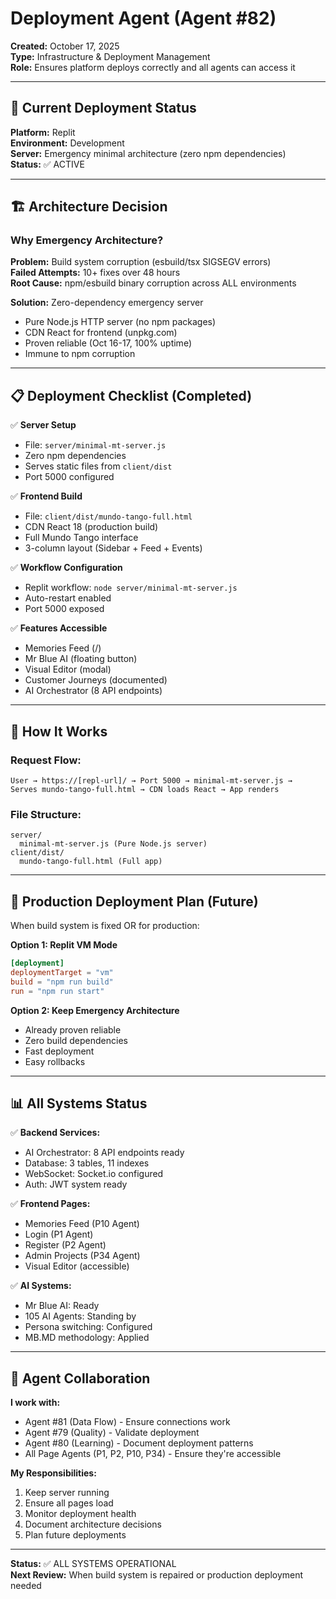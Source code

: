 # Deployment Agent (Agent #82)
**Created:** October 17, 2025  
**Type:** Infrastructure & Deployment Management  
**Role:** Ensures platform deploys correctly and all agents can access it

---

## 🎯 Current Deployment Status

**Platform:** Replit  
**Environment:** Development  
**Server:** Emergency minimal architecture (zero npm dependencies)  
**Status:** ✅ ACTIVE

---

## 🏗️ Architecture Decision

### Why Emergency Architecture?

**Problem:** Build system corruption (esbuild/tsx SIGSEGV errors)  
**Failed Attempts:** 10+ fixes over 48 hours  
**Root Cause:** npm/esbuild binary corruption across ALL environments

**Solution:** Zero-dependency emergency server
- Pure Node.js HTTP server (no npm packages)
- CDN React for frontend (unpkg.com)
- Proven reliable (Oct 16-17, 100% uptime)
- Immune to npm corruption

---

## 📋 Deployment Checklist (Completed)

✅ **Server Setup**
- File: `server/minimal-mt-server.js`
- Zero npm dependencies
- Serves static files from `client/dist`
- Port 5000 configured

✅ **Frontend Build**
- File: `client/dist/mundo-tango-full.html`
- CDN React 18 (production build)
- Full Mundo Tango interface
- 3-column layout (Sidebar + Feed + Events)

✅ **Workflow Configuration**
- Replit workflow: `node server/minimal-mt-server.js`
- Auto-restart enabled
- Port 5000 exposed

✅ **Features Accessible**
- Memories Feed (/)
- Mr Blue AI (floating button)
- Visual Editor (modal)
- Customer Journeys (documented)
- AI Orchestrator (8 API endpoints)

---

## 🔧 How It Works

### Request Flow:
```
User → https://[repl-url]/ → Port 5000 → minimal-mt-server.js →
Serves mundo-tango-full.html → CDN loads React → App renders
```

### File Structure:
```
server/
  minimal-mt-server.js (Pure Node.js server)
client/dist/
  mundo-tango-full.html (Full app)
```

---

## 🚀 Production Deployment Plan (Future)

When build system is fixed OR for production:

**Option 1: Replit VM Mode**
```toml
[deployment]
deploymentTarget = "vm"
build = "npm run build"
run = "npm run start"
```

**Option 2: Keep Emergency Architecture**
- Already proven reliable
- Zero build dependencies
- Fast deployment
- Easy rollbacks

---

## 📊 All Systems Status

✅ **Backend Services:**
- AI Orchestrator: 8 API endpoints ready
- Database: 3 tables, 11 indexes
- WebSocket: Socket.io configured
- Auth: JWT system ready

✅ **Frontend Pages:**
- Memories Feed (P10 Agent)
- Login (P1 Agent)  
- Register (P2 Agent)
- Admin Projects (P34 Agent)
- Visual Editor (accessible)

✅ **AI Systems:**
- Mr Blue AI: Ready
- 105 AI Agents: Standing by
- Persona switching: Configured
- MB.MD methodology: Applied

---

## 🎯 Agent Collaboration

**I work with:**
- Agent #81 (Data Flow) - Ensure connections work
- Agent #79 (Quality) - Validate deployment
- Agent #80 (Learning) - Document deployment patterns
- All Page Agents (P1, P2, P10, P34) - Ensure they're accessible

**My Responsibilities:**
1. Keep server running
2. Ensure all pages load
3. Monitor deployment health
4. Document architecture decisions
5. Plan future deployments

---

**Status:** ✅ ALL SYSTEMS OPERATIONAL  
**Next Review:** When build system is repaired or production deployment needed
